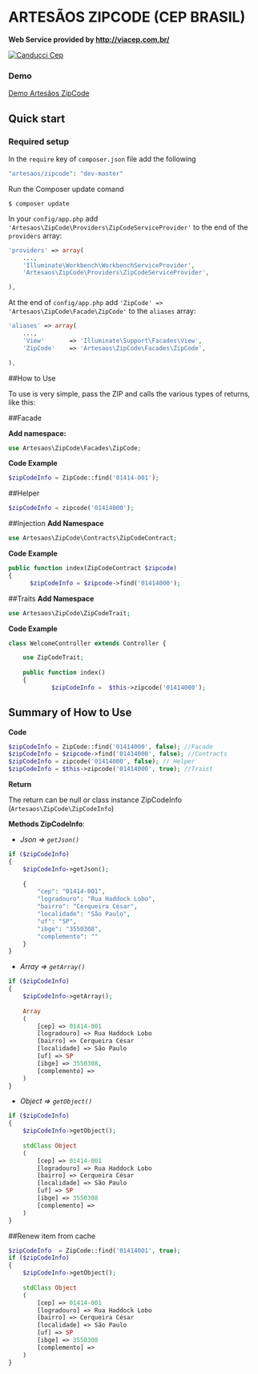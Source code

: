 # ARTESÃOS ZIPCODE (CEP BRASIL)

__Web Service provided by http://viacep.com.br/__

[![Canducci Cep](https://fulviocanducci.files.wordpress.com/2015/01/1948132_691123557596602_6995479600312612395_n.png)](https://packagist.org/packages/canducci/cep)


### Demo

[Demo Artesãos ZipCode](http://canducci-canducci.c9.io/zipcode)

## Quick start

### Required setup

In the `require` key of `composer.json` file add the following

```PHP
"artesaos/zipcode": "dev-master"
```

Run the Composer update comand

    $ composer update

In your `config/app.php` add `'Artesaos\ZipCode\Providers\ZipCodeServiceProvider'` to the end of the `providers` array:

```PHP
'providers' => array(
    ...,
    'Illuminate\Workbench\WorkbenchServiceProvider',
    'Artesaos\ZipCode\Providers\ZipCodeServiceProvider',

),
```

At the end of `config/app.php` add `'ZipCode' => 'Artesaos\ZipCode\Facade\ZipCode'` to the `aliases` array:

```PHP
'aliases' => array(
    ...,
    'View'       => 'Illuminate\Support\Facades\View',
    'ZipCode'    => 'Artesaos\ZipCode\Facades\ZipCode',

),
```

##How to Use

To use is very simple, pass the ZIP and calls the various types of returns, like this:

##Facade

__Add namespace:__
```PHP
use Artesaos\ZipCode\Facades\ZipCode;
```
__Code Example__
```PHP
$zipCodeInfo = ZipCode::find('01414-001');
```

##Helper

```PHP
$zipCodeInfo = zipcode('01414000');
```

##Injection
__Add Namespace__
```PHP
use Artesaos\ZipCode\Contracts\ZipCodeContract;
```
__Code Example__
```PHP
public function index(ZipCodeContract $zipcode)
{
      $zipCodeInfo = $zipcode->find('01414000');
```

##Traits
__Add Namespace__
```PHP
use Artesaos\ZipCode\ZipCodeTrait;
```
__Code Example__
```PHP
class WelcomeController extends Controller {

	use ZipCodeTrait;
	
	public function index()
	{
      		$zipCodeInfo =	$this->zipcode('01414000');
```
## Summary of How to Use
__Code__
```PHP 
$zipCodeInfo = ZipCode::find('01414000', false); //Facade
$zipCodeInfo = $zipcode->find('01414000', false); //Contracts
$zipCodeInfo = zipcode('01414000', false); // Helper
$zipCodeInfo = $this->zipcode('01414000', true); //Traist
```
__Return__

The return can be null or class instance ZipCodeInfo (`Artesaos\ZipCode\ZipCodeInfo`) 

__Methods ZipCodeInfo__:

- _Json => `getJson()`_ 

```PHP 
if ($zipCodeInfo) 
{
    $zipCodeInfo->getJson();
    
    {
        "cep": "01414-001",
        "logradouro": "Rua Haddock Lobo",
        "bairro": "Cerqueira César",
        "localidade": "São Paulo",
        "uf": "SP",
        "ibge": "3550308", 
        "complemento": ""
    }
}
```

- _Array => `getArray()`_

```PHP   
if ($zipCodeInfo) 
{
    $zipCodeInfo->getArray();
    
    Array
    (
        [cep] => 01414-001
        [logradouro] => Rua Haddock Lobo
        [bairro] => Cerqueira César
        [localidade] => São Paulo
        [uf] => SP
        [ibge] => 3550308,
        [complemento] => 
    )
}
```

- _Object => `getObject()`_ 

```PHP    
if ($zipCodeInfo) 
{
    $zipCodeInfo->getObject();
    
    stdClass Object
    (
        [cep] => 01414-001
        [logradouro] => Rua Haddock Lobo
        [bairro] => Cerqueira César
        [localidade] => São Paulo
        [uf] => SP
        [ibge] => 3550308
        [complemento] => 
    )
}
```

##Renew item from cache

```PHP
$zipCodeInfo  = ZipCode::find('01414001', true);			
if ($zipCodeInfo) 
{
    $zipCodeInfo->getObject();
   
    stdClass Object
    (
        [cep] => 01414-001
        [logradouro] => Rua Haddock Lobo
        [bairro] => Cerqueira César
        [localidade] => São Paulo
        [uf] => SP
        [ibge] => 3550308
        [complemento] => 
    )
}
```
